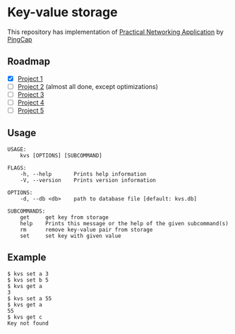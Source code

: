# Key-value storage
This repository has implementation of [Practical Networking Application](https://github.com/pingcap/talent-plan/tree/master/rust) by [PingCap](https://github.com/pingcap)

## Roadmap
- [x] [Project 1](https://github.com/pingcap/talent-plan/tree/master/rust/projects/project-1)
- [ ] [Project 2](https://github.com/pingcap/talent-plan/tree/master/rust/projects/project-2) (almost all done, except optimizations)
- [ ] [Project 3](https://github.com/pingcap/talent-plan/tree/master/rust/projects/project-3)
- [ ] [Project 4](https://github.com/pingcap/talent-plan/tree/master/rust/projects/project-4)
- [ ] [Project 5](https://github.com/pingcap/talent-plan/tree/master/rust/projects/project-5)

## Usage

```
USAGE:
    kvs [OPTIONS] [SUBCOMMAND]

FLAGS:
    -h, --help       Prints help information
    -V, --version    Prints version information

OPTIONS:
    -d, --db <db>    path to database file [default: kvs.db]

SUBCOMMANDS:
    get     get key from storage
    help    Prints this message or the help of the given subcommand(s)
    rm      remove key-value pair from storage
    set     set key with given value
```

## Example

```
$ kvs set a 3
$ kvs set b 5
$ kvs get a
3
$ kvs set a 55
$ kvs get a
55
$ kvs get c
Key not found
```
